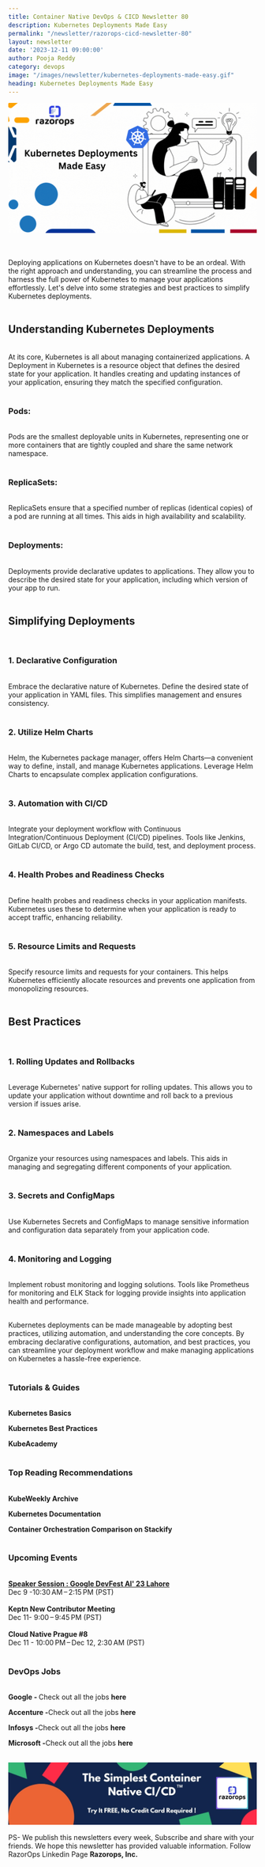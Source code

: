 ```yaml
---
title: Container Native DevOps & CICD Newsletter 80
description: Kubernetes Deployments Made Easy 
permalink: "/newsletter/razorops-cicd-newsletter-80"
layout: newsletter
date: '2023-12-11 09:00:00'
author: Pooja Reddy
category: devops
image: "/images/newsletter/kubernetes-deployments-made-easy.gif"
heading: Kubernetes Deployments Made Easy 
---
```


![](/images/newsletter/kubernetes-deployments-made-easy.gif)
<br>
<br>
<br>



Deploying applications on Kubernetes doesn't have to be an ordeal. With the right approach and understanding, you can streamline the process and harness the full power of Kubernetes to manage your applications effortlessly. Let's delve into some strategies and best practices to simplify Kubernetes deployments.
<br>
<br>

## Understanding Kubernetes Deployments
<br>
At its core, Kubernetes is all about managing containerized applications. A Deployment in Kubernetes is a resource object that defines the desired state for your application. It handles creating and updating instances of your application, ensuring they match the specified configuration.
<br>
<br>

### **Pods:**
<br>
Pods are the smallest deployable units in Kubernetes, representing one or more containers that are tightly coupled and share the same network namespace.
<br>
<br>

### **ReplicaSets:**
<br>
ReplicaSets ensure that a specified number of replicas (identical copies) of a pod are running at all times. This aids in high availability and scalability.
<br>
<br>

### **Deployments:**
<br>
Deployments provide declarative updates to applications. They allow you to describe the desired state for your application, including which version of your app to run.
<br>
<br>

## Simplifying Deployments
<br>

### **1. Declarative Configuration**
<br>
Embrace the declarative nature of Kubernetes. Define the desired state of your application in YAML files. This simplifies management and ensures consistency.
<br>
<br>

### **2. Utilize Helm Charts**
<br>
Helm, the Kubernetes package manager, offers Helm Charts—a convenient way to define, install, and manage Kubernetes applications. Leverage Helm Charts to encapsulate complex application configurations.
<br>
<br>

### **3. Automation with CI/CD**
<br>
Integrate your deployment workflow with Continuous Integration/Continuous Deployment (CI/CD) pipelines. Tools like Jenkins, GitLab CI/CD, or Argo CD automate the build, test, and deployment process.
<br>
<br>

### **4. Health Probes and Readiness Checks**
<br>
Define health probes and readiness checks in your application manifests. Kubernetes uses these to determine when your application is ready to accept traffic, enhancing reliability.
<br>
<br>

### **5. Resource Limits and Requests**
<br>
Specify resource limits and requests for your containers. This helps Kubernetes efficiently allocate resources and prevents one application from monopolizing resources.
<br>
<br>

## Best Practices
<br>

### **1. Rolling Updates and Rollbacks**
<br>
Leverage Kubernetes' native support for rolling updates. This allows you to update your application without downtime and roll back to a previous version if issues arise.
<br>
<br>

### **2. Namespaces and Labels**
<br>
Organize your resources using namespaces and labels. This aids in managing and segregating different components of your application.
<br>
<br>

### **3. Secrets and ConfigMaps**
<br>
Use Kubernetes Secrets and ConfigMaps to manage sensitive information and configuration data separately from your application code.
<br>
<br>

### **4. Monitoring and Logging**
<br>
Implement robust monitoring and logging solutions. Tools like Prometheus for monitoring and ELK Stack for logging provide insights into application health and performance.
<br>
<br>

Kubernetes deployments can be made manageable by adopting best practices, utilizing automation, and understanding the core concepts. By embracing declarative configurations, automation, and best practices, you can streamline your deployment workflow and make managing applications on Kubernetes a hassle-free experience.
<br>
<br>


### **Tutorials & Guides**
<br>
<a href="https://kubernetes.io/docs/tutorials/kubernetes-basics/" target=_blank style="text-decoration: none;"><b>Kubernetes Basics </b></a>

<a href="https://kubernetesbestpractices.com/" target=_blank style="text-decoration: none;"> <b>Kubernetes Best Practices</b></a>

<a href="https://kube.academy/" target=_blank style="text-decoration: none;"> <b>KubeAcademy</b></a>
<br>
<br>

### **Top Reading Recommendations**
<br>
<a href="https://www.cncf.io/kubeweekly/" target=_blank style="text-decoration: none;"> <b>KubeWeekly Archive</b></a>

<a href="https://kubernetes.io/docs/home/" target=_blank style="text-decoration: none;"> <b>Kubernetes Documentation</b></a>

<a href="https://stackify.com/kubernetes-vs-docker-swarm-vs-amazon-ecs/" target=_blank style="text-decoration: none;"> <b>Container Orchestration Comparison on Stackify</b></a>
<br>
<br>

### **Upcoming Events**
<br>
<a href="https://community.cncf.io/events/details/cncf-lahore-presents-speaker-session-google-devfest-ai-23-lahore/"> <b>Speaker Session : Google DevFest AI' 23 Lahore</b></a>
<br>
Dec 9 -10:30 AM – 2:15 PM (PST)
<br>
<br>
<a href="https://community.cncf.io/events/details/cncf-keptn-community-presents-keptn-new-contributor-meeting-2023-12-11/" target=_blank style="text-decoration: none"> <b>Keptn New Contributor Meeting
</b></a>
<br>
Dec 11- 9:00 – 9:45 PM (PST)
<br>
<br>
<a href="https://community.cncf.io/events/details/cncf-cloud-native-prague-presents-cloud-native-prague-8/" target=_blank style="text-decoration: none"> <b>Cloud Native Prague #8
</b></a>
<br>
 Dec 11 - 10:00 PM – Dec 12, 2:30 AM (PST)
<br>
<br>

### **DevOps Jobs**
<br>
<a href="https://www.linkedin.com/company/google/" target=_blank style="text-decoration: none"> 
<b>Google - </b></a> Check out all the jobs <a href="https://www.linkedin.com/jobs/search/?currentJobId=3396168535&f_C=1441&keywords=devops&refresh=true" target=_blank style="text-decoration: none"> 
<b>here</b></a>

<a href="https://www.linkedin.com/company/accenture/" target=_blank style="text-decoration: none"> <b>Accenture -</b></a>Check out all the jobs <a href="https://www.linkedin.com/jobs/search/?currentJobId=3785877624&f_C=1033&keywords=devops&refresh=true" target=_blank style="text-decoration: none"> 
<b>here</b></a>

<a href="https://www.linkedin.com/company/infosys/" target=_blank style="text-decoration: none"> 
<b>Infosys -</b></a>Check out all the jobs <a href="https://www.linkedin.com/jobs/search/?currentJobId=3418464712&f_C=1283&keywords=devops%20engineer&refresh=true" target=_blank style="text-decoration: none"> 
<b>here</b></a>

<a href="https://www.linkedin.com/company/microsoft/" target=_blank style="text-decoration: none"> <b>Microsoft -</b></a>Check out all the jobs <a href="https://www.linkedin.com/jobs/search/?currentJobId=3414477236&f_C=1035&keywords=devops&refresh=true" target=_blank style="text-decoration: none"> 
<b>here</b></a>
<br>
<br>

![Logo](/images/newsletter/simplest-native-cicd-logo.jpg)
<br>

PS- We publish this newsletters every week,  Subscribe and share with your friends. We hope this newsletter has provided valuable information. Follow RazorOps Linkedin Page <a href="https://www.linkedin.com/company/razorops/" target=_blank style="text-decoration: none"> <b>Razorops, Inc.</b></a>


